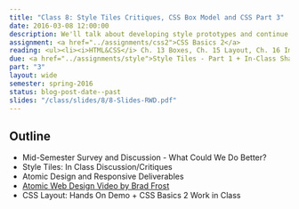 ```yaml
---
title: "Class 8: Style Tiles Critiques, CSS Box Model and CSS Part 3"
date: 2016-03-08 12:00:00
description: We'll talk about developing style prototypes and continue our CSS lesson on the CSS box-model.  Finally, we'll have an in-class critique/discussion about your style tiles.  Please take the <a href="/class/survey/">mid-semester survey</a> before class if you haven't already.
assignment: <a href="../assignments/css2">CSS Basics 2</a>
reading: <ul><li><i>HTML&CSS</i> Ch. 13 Boxes, Ch. 15 Layout, Ch. 16 Images</li><li><a href="http://lynda.com/CSS-tutorials/Making-Sense-CSS-Box-Model/372544-2.html">In Class - Finishing Understanding the CSS Box Model</a></li></ul>
due: <a href="../assignments/style">Style Tiles - Part 1 + In-Class Sharing (Do Not Submit to Blackboard Yet)</a>
part: "3"
layout: wide
semester: spring-2016
status: blog-post-date--past
slides: "/class/slides/8/8-Slides-RWD.pdf"
---
```


## Outline

* Mid-Semester Survey and Discussion - What Could We Do Better?
* Style Tiles: In Class Discussion/Critiques
* Atomic Design and Responsive Deliverables
* [Atomic Web Design Video by Brad Frost](https://vimeo.com/109130093)
* CSS Layout: Hands On Demo + CSS Basics 2 Work in Class
